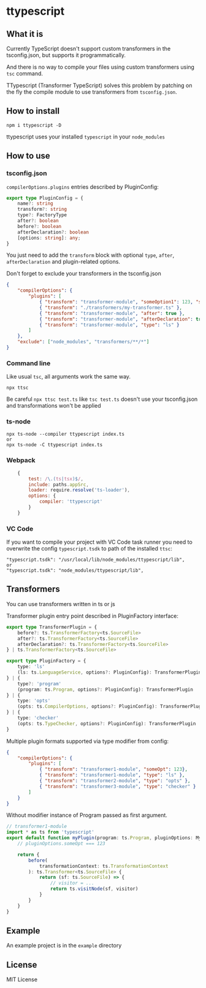 # ttypescript

## What it is
Currently TypeScript doesn't support custom transformers in the tsconfig.json, but supports it programmatically.

And there is no way to compile your files using custom transformers using `tsc` command.

TTypescript (Transformer TypeScript) solves this problem by patching on the fly the compile module to use transformers from `tsconfig.json`.

## How to install

```
npm i ttypescript -D
```

ttypescript uses your installed `typescript` in your `node_modules`

## How to use

### tsconfig.json

`compilerOptions.plugins` entries described by PluginConfig:

```ts
export type PluginConfig = {
    name?: string
    transform?: string
    type?: FactoryType
    after?: boolean
    before?: boolean
    afterDeclaration?: boolean
    [options: string]: any;
}
```

You just need to add the `transform` block with optional `type`, `after`, `afterDeclaration` and plugin-related options.

Don't forget to exclude your transformers in the tsconfig.json

```json
{
    "compilerOptions": {
        "plugins": [
            { "transform": "transformer-module", "someOption1": 123, "someOption2": 321 },
            { "transform": "./transformers/my-transformer.ts" },
            { "transform": "transformer-module", "after": true },
            { "transform": "transformer-module", "afterDeclaration": true },
            { "transform": "transformer-module", "type": "ls" }
        ]
    },
    "exclude": ["node_modules", "transformers/**/*"]
}
```

### Command line

Like usual `tsc`, all arguments work the same way.

```
npx ttsc
```

Be careful `npx ttsc test.ts` like `tsc test.ts` doesn't use your tsconfig.json and transformations won't be applied

### ts-node

```
npx ts-node --compiler ttypescript index.ts
or
npx ts-node -C ttypescript index.ts
```

### Webpack

```js
    {
        test: /\.(ts|tsx)$/,
        include: paths.appSrc,
        loader: require.resolve('ts-loader'),
        options: {
            compiler: 'ttypescript'
        }
    }
```

### VC Code
If you want to compile your project with VC Code task runner you need to overwrite the config `typescript.tsdk` to path of the installed `ttsc`: 
```
"typescript.tsdk": "/usr/local/lib/node_modules/ttypescript/lib",
or 
"typescript.tsdk": "node_modules/ttypescript/lib",
```

## Transformers

You can use transformers written in ts or js

Transformer plugin entry point described in PluginFactory interface:

```ts
export type TransformerPlugin = {
    before?: ts.TransformerFactory<ts.SourceFile>
    after?: ts.TransformerFactory<ts.SourceFile>
    afterDeclaration?: ts.TransformerFactory<ts.SourceFile>
} | ts.TransformerFactory<ts.SourceFile>

export type PluginFactory = {
    type: 'ls'
    (ls: ts.LanguageService, options?: PluginConfig): TransformerPlugin
} | {
    type?: 'program'
    (program: ts.Program, options?: PluginConfig): TransformerPlugin
} | {
    type: 'opts'
    (opts: ts.CompilerOptions, options?: PluginConfig): TransformerPlugin
} | {
    type: 'checker'
    (opts: ts.TypeChecker, options?: PluginConfig): TransformerPlugin
}
```

Multiple plugin formats supported via type modifier from config:

```json
{
    "compilerOptions": {
        "plugins": [
            { "transform": "transformer1-module", "someOpt": 123},
            { "transform": "transformer1-module", "type": "ls" },
            { "transform": "transformer2-module", "type": "opts" },
            { "transform": "transformer3-module", "type": "checker" }
        ]
    }
}
```

Without modifier instance of Program passed as first argument.

```ts
// transformer1-module
import * as ts from 'typescript'
export default function myPlugin(program: ts.Program, pluginOptions: MyPluginOptions | void) {
    // pluginOptions.someOpt === 123

    return {
        before(
            transformationContext: ts.TransformationContext
        ): ts.Transformer<ts.SourceFile> {
            return (sf: ts.SourceFile) => {
                // visitor = ...
                return ts.visitNode(sf, visitor)
            }
        }
    }
}
```

## Example

An example project is in the `example` directory

## License
MIT License
